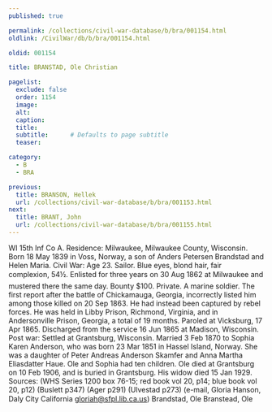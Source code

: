 ```yaml
---
published: true

permalink: /collections/civil-war-database/b/bra/001154.html
oldlink: /CivilWar/db/b/bra/001154.html

oldid: 001154

title: BRANSTAD, Ole Christian

pagelist:
  exclude: false
  order: 1154
  image: 
  alt:
  caption:
  title:
  subtitle:      # Defaults to page subtitle
  teaser:

category: 
  - B 
  - BRA

previous:
  title: BRANSON, Hellek
  url: /collections/civil-war-database/b/bra/001153.html  
next:
  title: BRANT, John
  url: /collections/civil-war-database/b/bra/001155.html   
---
```

WI 15th Inf Co A. Residence: Milwaukee, Milwaukee County, Wisconsin. Born 18 May 1839 in Voss, Norway, a son of Anders Petersen Brandstad and Helen Maria. Civil War: Age 23. Sailor. Blue eyes, blond hair, fair complexion, 5&#146;4&frac12;&#148;. Enlisted for three years on 30 Aug 1862 at Milwaukee and mustered there the same day. Bounty $100. Private. A marine soldier. The first report after the battle of Chickamauga, Georgia, incorrectly listed him among those killed on 20 Sep 1863. He had instead been captured by rebel forces. He was held in Libby Prison, Richmond, Virginia, and in Andersonville Prison, Georgia, a total of 19 months. Paroled at Vicksburg, 17 Apr 1865. Discharged from the service 16 Jun 1865 at Madison, Wisconsin. Post war: Settled at Grantsburg, Wisconsin. Married 3 Feb 1870 to Sophia Karen Anderson, who was born 23 Mar 1851 in Hassel Island, Norway. She was a daughter of Peter Andreas Anderson Skamfer and Anna Martha Eliasdatter Haue. Ole and Sophia had ten children. Ole died at Grantsburg on 10 Feb 1906, and is buried in Grantsburg. His widow died 15 Jan 1929. Sources: (WHS Series 1200 box 76-15; red book vol 20, p14; blue book vol 20, p12) (Buslett p347) (Ager p291) (Ulvestad p273) (e-mail, Gloria Hanson, Daly City California [gloriah@sfpl.lib.ca.us](mailto:gloriah@sfpl.lib.ca.us)) &#147;Brandstad, Ole&#148; &#147;Branstead, Ole&#148;